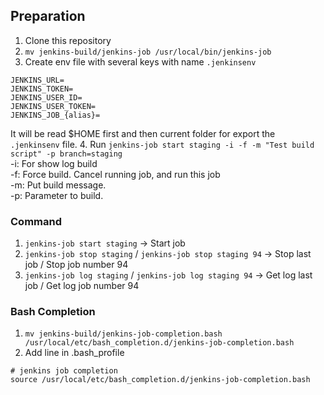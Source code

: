 ## Preparation
1. Clone this repository
2. `mv jenkins-build/jenkins-job /usr/local/bin/jenkins-job`
3. Create env file with several keys with name `.jenkinsenv`
```
JENKINS_URL=
JENKINS_TOKEN=
JENKINS_USER_ID=
JENKINS_USER_TOKEN=
JENKINS_JOB_{alias}=
```
It will be read $HOME first and then current folder for export the `.jenkinsenv` file.
4. Run `jenkins-job start staging -i -f -m "Test build script" -p branch=staging`
<br/>-i: For show log build
<br/>-f: Force build. Cancel running job, and run this job
<br/>-m: Put build message.
<br/>-p: Parameter to build.

### Command
1. `jenkins-job start staging` -> Start job
2. `jenkins-job stop staging` / `jenkins-job stop staging 94` -> Stop last job / Stop job number 94
3. `jenkins-job log staging` / `jenkins-job log staging 94` -> Get log last job / Get log job number 94

### Bash Completion
1. `mv jenkins-build/jenkins-job-completion.bash /usr/local/etc/bash_completion.d/jenkins-job-completion.bash`
2. Add line in .bash_profile
```
# jenkins job completion
source /usr/local/etc/bash_completion.d/jenkins-job-completion.bash
```

